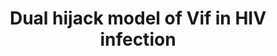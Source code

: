 ---
annotations:
- id: PW:0000004
  parent: regulatory pathway
  type: Pathway Ontology
  value: regulatory pathway
- id: DOID:526
  parent: disease by infectious agent
  type: Disease Ontology
  value: human immunodeficiency virus infectious disease
authors:
- Khanspers
- Susan
- AMTan
- Egonw
- Andra
communities:
- Diseases
description: By hijacking CBF-b, Vif (Viral infectivity factor, HIV protein) is manipulating
  the ubquitination machinery and adversely effecting host transcriptional regulation.
  This pathways was adapted from figure 3 in [https://www.ncbi.nlm.nih.gov/pubmed/23352243
  Fraser et al]. Viral proteins are highlighted in yellow.
last-edited: 2018-12-17
ndex: a6518fbf-8b66-11eb-9e72-0ac135e8bacf
organisms:
- Homo sapiens
redirect_from:
- /index.php/Pathway:WP3300
- /instance/WP3300
- /instance/WP3300_r102277
revision: r102277
schema-jsonld:
- '@context': https://schema.org/
  '@id': https://wikipathways.github.io/pathways/WP3300.html
  '@type': Dataset
  creator:
    '@type': Organization
    name: WikiPathways
  description: By hijacking CBF-b, Vif (Viral infectivity factor, HIV protein) is
    manipulating the ubquitination machinery and adversely effecting host transcriptional
    regulation. This pathways was adapted from figure 3 in [https://www.ncbi.nlm.nih.gov/pubmed/23352243
    Fraser et al]. Viral proteins are highlighted in yellow.
  keywords:
  - A3G
  - CBFB
  - CUL5
  - E2
  - ELOB
  - ELOC
  - RBX1
  - RUNX1
  - UBB
  - Vif
  license: CC0
  name: Dual hijack model of Vif in HIV infection
seo: CreativeWork
title: Dual hijack model of Vif in HIV infection
wpid: WP3300
---
